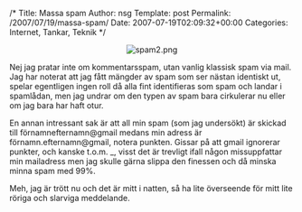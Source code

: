 /*
 Title: Massa spam
 Author: nsg
 Template: post
 Permalink: /2007/07/19/massa-spam/
 Date: 2007-07-19T02:09:32+00:00
 Categories: Internet, Tankar, Teknik
*/
<p style="text-align: center">
  <img src="http://cdn.junkpile.se/2007/07/spam2.png" alt="spam2.png" />
</p>

Nej jag pratar inte om kommentarsspam, utan vanlig klassisk spam via mail. Jag har noterat att jag fått mängder av spam som ser nästan identiskt ut, spelar egentligen ingen roll då alla fint identifieras som spam och landar i spamlådan, men jag undrar om den typen av spam bara cirkulerar nu eller om jag bara har haft otur.

En annan intressant sak är att all min spam (som jag undersökt) är skickad till förnamnefternamn@gmail medans min adress är förnamn.efternamn@gmail, notera punkten. Gissar på att gmail ignorerar punkter, och kanske t.o.m. _, visst det är trevligt ifall någon missuppfattar min mailadress men jag skulle gärna slippa den finessen och då minska minna spam med 99%.

Meh, jag är trött nu och det är mitt i natten, så ha lite överseende för mitt lite röriga och slarviga meddelande.

<small></small>